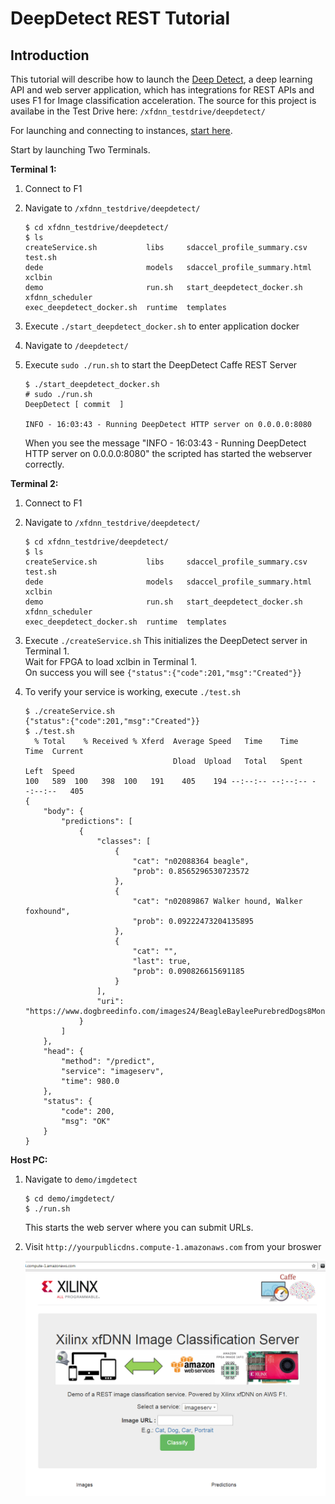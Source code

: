 # DeepDetect REST Tutorial

## Introduction
This tutorial will describe how to launch the [Deep Detect][], a deep learning API and web server application, which has integrations for REST APIs and uses F1 for Image classification acceleration. The source for this project is availabe in the Test Drive here: `/xfdnn_testdrive/deepdetect/`

For launching and connecting to instances, [start here][].

Start by launching Two Terminals.

**Terminal 1:**
1. Connect to F1
2. Navigate to `/xfdnn_testdrive/deepdetect/`
	```
	$ cd xfdnn_testdrive/deepdetect/
	$ ls
	createService.sh           libs     sdaccel_profile_summary.csv   test.sh
	dede                       models   sdaccel_profile_summary.html  xclbin
	demo                       run.sh   start_deepdetect_docker.sh    xfdnn_scheduler
	exec_deepdetect_docker.sh  runtime  templates
	```
2. Execute `./start_deepdetect_docker.sh` to enter application docker
3. Navigate to `/deepdetect/`
4. Execute `sudo ./run.sh` to start the DeepDetect Caffe REST Server
	```
	$ ./start_deepdetect_docker.sh
	# sudo ./run.sh
	DeepDetect [ commit  ]

	INFO - 16:03:43 - Running DeepDetect HTTP server on 0.0.0.0:8080
	```

	When you see the message "INFO - 16:03:43 - Running DeepDetect HTTP server on 0.0.0.0:8080" the scripted has started the webserver correctly.

**Terminal 2:**
1. Connect to F1
2. Navigate to `/xfdnn_testdrive/deepdetect/`
	```
	$ cd xfdnn_testdrive/deepdetect/
	$ ls
	createService.sh           libs     sdaccel_profile_summary.csv   test.sh
	dede                       models   sdaccel_profile_summary.html  xclbin
	demo                       run.sh   start_deepdetect_docker.sh    xfdnn_scheduler
	exec_deepdetect_docker.sh  runtime  templates
	```
3. Execute `./createService.sh`
   This initializes the DeepDetect server in Terminal 1. </br>
   Wait for FPGA to load xclbin in Terminal 1. </br>
   On success you will see `{"status":{"code":201,"msg":"Created"}}`

4. To verify your service is working, execute `./test.sh`
	```
	$ ./createService.sh
	{"status":{"code":201,"msg":"Created"}}
	$ ./test.sh
	  % Total    % Received % Xferd  Average Speed   Time    Time     Time  Current
									 Dload  Upload   Total   Spent    Left  Speed
	100   589  100   398  100   191    405    194 --:--:-- --:--:-- --:--:--   405
	{
		"body": {
			"predictions": [
				{
					"classes": [
						{
							"cat": "n02088364 beagle",
							"prob": 0.8565296530723572
						},
						{
							"cat": "n02089867 Walker hound, Walker foxhound",
							"prob": 0.09222473204135895
						},
						{
							"cat": "",
							"last": true,
							"prob": 0.090826615691185
						}
					],
					"uri": "https://www.dogbreedinfo.com/images24/BeagleBayleePurebredDogs8Months1.jpg"
				}
			]
		},
		"head": {
			"method": "/predict",
			"service": "imageserv",
			"time": 980.0
		},
		"status": {
			"code": 200,
			"msg": "OK"
		}
	}
	```

**Host PC:**
1. Navigate to `demo/imgdetect`
	```
	$ cd demo/imgdetect/
	$ ./run.sh
	```
	This starts the web server where you can submit URLs.
2. Visit `http://yourpublicdns.compute-1.amazonaws.com` from your broswer

	![](img/deepdetect_rest.png)

[start here]: launching_instance.md
[Deep Detect]: https://github.com/beniz/deepdetect
